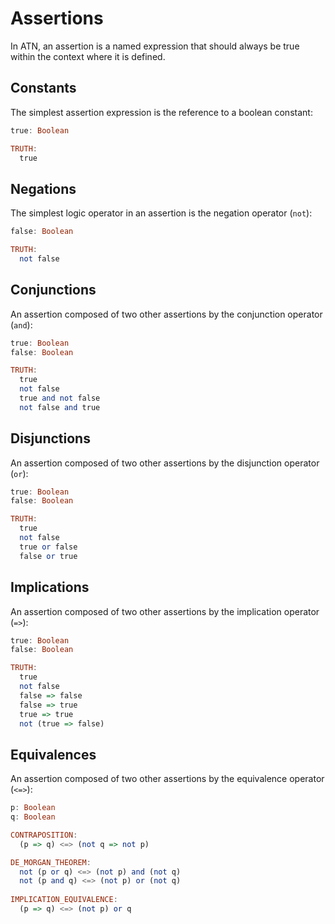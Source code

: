 # Assertions

In ATN, an assertion is a named expression that should always be true within the context where it is defined.

## Constants

The simplest assertion expression is the reference to a boolean constant:

```haskell
true: Boolean

TRUTH:
  true
```

## Negations

The simplest logic operator in an assertion is the negation operator (`not`):

```haskell
false: Boolean

TRUTH:
  not false
```

## Conjunctions

An assertion composed of two other assertions by the conjunction operator (`and`):

```haskell
true: Boolean
false: Boolean

TRUTH:
  true
  not false
  true and not false
  not false and true
```

## Disjunctions

An assertion composed of two other assertions by the disjunction operator (`or`):

```haskell
true: Boolean
false: Boolean

TRUTH:
  true
  not false
  true or false
  false or true
```

## Implications

An assertion composed of two other assertions by the implication operator (`=>`):

```haskell
true: Boolean
false: Boolean

TRUTH:
  true
  not false
  false => false
  false => true
  true => true
  not (true => false)
```

## Equivalences

An assertion composed of two other assertions by the equivalence operator (`<=>`):

```haskell
p: Boolean
q: Boolean

CONTRAPOSITION:
  (p => q) <=> (not q => not p)

DE_MORGAN_THEOREM:
  not (p or q) <=> (not p) and (not q)
  not (p and q) <=> (not p) or (not q)
  
IMPLICATION_EQUIVALENCE:
  (p => q) <=> (not p) or q
```

